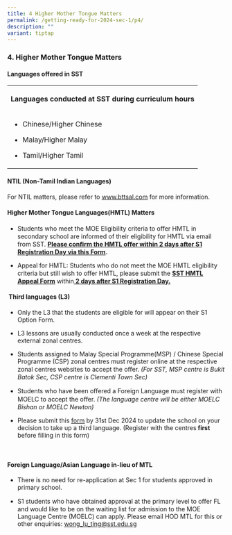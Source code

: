 ```yaml
---
title: 4 Higher Mother Tongue Matters
permalink: /getting-ready-for-2024-sec-1/p4/
description: ""
variant: tiptap
---
```

<h3>4. Higher Mother Tongue Matters</h3>
<h4>Languages offered in SST</h4>
<table style="minWidth: 25px">
<colgroup>
<col>
</colgroup>
<tbody>
<tr>
<th rowspan="1" colspan="1">
<p>Languages conducted at SST during curriculum hours</p>
</th>
</tr>
<tr>
<td rowspan="1" colspan="1">
<ul data-tight="true" class="tight">
<li>
<p>Chinese/Higher Chinese</p>
</li>
<li>
<p>Malay/Higher Malay</p>
</li>
<li>
<p>Tamil/Higher Tamil</p>
</li>
</ul>
</td>
</tr>
</tbody>
</table>
<h4><strong>NTIL (Non-Tamil Indian Languages)</strong></h4>
<p>For NTIL matters, please refer to <a href="http://www.bttsal.com" rel="noopener noreferrer nofollow" target="_blank"><u>www.bttsal.com</u></a> for more information.</p>
<p></p>
<h4><strong>Higher Mother Tongue Languages(HMTL) Matters</strong></h4>
<ul>
<li>
<p>Students who meet the MOE Eligibility criteria to oﬀer HMTL in secondary
school are informed of their eligibility for HMTL via email from SST. <strong><u>Please conﬁrm the HMTL oﬀer within 2 days after S1 Registration Day via this </u><a href="https://docs.google.com/forms/d/e/1FAIpQLSeIFyNZcTOKbf8LlNoKVMd7heaDheEbSjU94HbJcLrLmEZg3g/viewform" rel="noopener noreferrer nofollow" target="_blank"><u>Form</u></a>.</strong>
</p>
</li>
<li>
<p>Appeal for HMTL: Students who do not meet the MOE HMTL eligibility criteria
but still wish to oﬀer HMTL, please submit the <strong><a href="https://forms.gle/BHQBBDzQPHNEDw8z6" rel="noopener noreferrer nofollow" target="_blank"><u>SST HMTL Appeal Form</u></a></strong> within<u> </u><strong><u>2 days after S1 Registration Day.</u></strong>
</p>
</li>
</ul>
<h4>&nbsp;<strong>Third languages (L3)</strong></h4>
<ul>
<li>
<p>Only the L3 that the students are eligible for will appear on their S1
Option Form.&nbsp;</p>
</li>
<li>
<p>L3 lessons are usually conducted once a week at the respective external
zonal centres.</p>
</li>
<li>
<p>Students assigned to Malay Special Programme(MSP) / Chinese Special Programme
(CSP) zonal centres must register online at the respective zonal centres
websites to accept the oﬀer. <em>(For SST, MSP centre is Bukit Batok Sec, CSP centre is Clementi Town Sec)</em>
</p>
</li>
<li>
<p>Students who have been oﬀered a Foreign Language must register with MOELC
to accept the oﬀer. <em>(The language centre will be either MOELC Bishan or MOELC Newton)</em>
</p>
</li>
<li>
<p>Please submit this <a href="https://forms.gle/SpQhAqRv9BFP6dKTA" rel="noopener noreferrer nofollow" target="_blank"><u>form</u></a> by 31st Dec 2024
to update the school on your decision to take up a third language. (Register
with the centres<strong> first</strong> before filling in this form)</p>
</li>
</ul>
<p><em>&nbsp;</em>
</p>
<h4><strong>Foreign Language/Asian Language in-lieu of MTL</strong></h4>
<ul>
<li>
<p>There is no need for re-application at Sec 1 for students approved in
primary school.</p>
</li>
<li>
<p>S1 students who have obtained approval at the primary level to oﬀer FL
and would like to be on the waiting list for admission to the MOE Language
Centre (MOELC) can apply. Please email HOD MTL for this or other enquiries:
<a href="http://www.bttsal.com" rel="noopener noreferrer nofollow" target="_blank">wong_lu_ting@sst.edu.sg</a>
</p>
</li>
</ul>
<p></p>